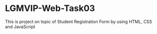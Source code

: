 # LGMVIP-Web-Task03
 This is project on topic of Student Registration Form by using HTML, CSS and JavaScript 
